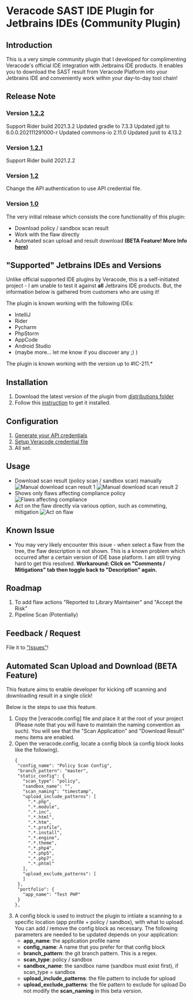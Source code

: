 # Veracode SAST IDE Plugin for Jetbrains IDEs (Community Plugin)

## Introduction
This is a very simple community plugin that I developed for complimenting Veracode's official IDE integration with Jetbrains IDE products. It enables you to download the SAST result from Veracode Platform into your Jetbrains IDE and conveniently work within your day-to-day tool chain!

## Release Note
### Version [1.2.2](https://github.com/geraldtancl/veracode.plugin/blob/master/build/distributions/veracode.plugin-release-1.2.2.zip)
Support Rider build 2021.3.2
Updated gradle to 7.3.3
Updated jgit to 6.0.0.202111291000-r
Updated commons-io 2.11.0
Updated junit to 4.13.2

### Version [1.2.1](https://github.com/geraldtancl/veracode.plugin/blob/master/build/distributions/veracode.plugin-release-1.2.1.zip)
Support Rider build 2021.2.2

### Version [1.2](https://github.com/geraldtancl/veracode.plugin/blob/master/build/distributions/veracode.plugin-release-1.2.zip)
Change the API authentication to use API credential file.

### Version [1.0](https://github.com/geraldtancl/veracode.plugin/blob/master/build/distributions/veracode.plugin-release-1.0.zip)
The very initial release which consists the core functionality of this plugin:
* Download policy / sandbox scan result
* Work with the flaw directly
* Automated scan upload and result download **(BETA Feature! More Info [here](https://github.com/geraldtancl/veracode.plugin/blob/master/README.md#automated-scan-upload-and-download-beta-feature))**


## "Supported" Jetbrains IDEs and Versions
Unlike official supported IDE plugins by Veracode, this is a self-initiated project - I am unable to test it against **all** Jetbrains IDE products. But, the information below is gathered from customers who are using it!

The plugin is known working with the following IDEs:
* IntelliJ
* Rider
* Pycharm
* PhpStorm
* AppCode
* Android Studio
* (maybe more... let me know if you discover any ;) )

The plugin is known working with the version up to #IC-211.*

## Installation
1. Download the latest version of the plugin from [distributions folder](https://github.com/geraldtancl/veracode.plugin/tree/master/build/distributions)
2. Follow this [instruction](https://www.jetbrains.com/help/idea/managing-plugins.html#install_plugin_from_disk) to get it installed.

## Configuration
1. [Generate your API credentials](https://help.veracode.com/r/t_create_api_creds)
2. [Setup Veracode credential file](https://docs.veracode.com/r/c_configure_api_cred_file)
3. All set.

## Usage
* Download scan result (policy scan / sandbox scan) manually
  ![Manual download scan result 1](https://github.com/geraldtancl/veracode.plugin/blob/master/docs/images/Manual_Download_Menu.png)
  ![Manual download scan result 2](https://github.com/geraldtancl/veracode.plugin/blob/master/docs/images/Result_Selector.png)
* Shows only flaws affecting compliance policy
  ![Flaws affecting compliance](https://github.com/geraldtancl/veracode.plugin/blob/master/docs/images/Flaw_Affecting_Policy.png)
* Act on the flaw directly via various option, such as commeting, mitigation
  ![Act on flaw](https://github.com/geraldtancl/veracode.plugin/blob/master/docs/images/Act_on_Finding.png)
  
## Known Issue
* You may very likely encounter this issue - when select a flaw from the tree, the flaw description is not shown. This is a known problem which occurred after a certain version of IDE base platform. I am still trying hard to get this resolved. **Workaround: Click on "Comments / Mitigations" tab then toggle back to "Description" again.**

## Roadmap
1. To add flaw actions "Reported to Library Maintainer" and "Accept the Risk"
1. Pipeline Scan (Potentially)

## Feedback / Request
File it to ["Issues"](https://github.com/geraldtancl/veracode.plugin/issues)!

## Automated Scan Upload and Download (BETA Feature)
This feature aims to enable developer for kicking off scanning and downloading result in a single click! 

Below is the steps to use this feature.
1. Copy the [veracode.config] file and place it at the root of your project (Please note that you will have to maintain the naming convention as such). You will see that the "Scan Application" and "Download Result" menu items are enabled.
2. Open the veracode.config, locate a config block (a config block looks like the following).
   ```
   {
    "config_name": "Policy Scan Config",
    "branch_pattern": "master",
    "static_config": {
      "scan_type": "policy",
      "sandbox_name": "",
      "scan_naming": "timestamp",
      "upload_include_patterns": [
        ".*.php",
        ".*.module",
        ".*.inc",
        ".*.html",
        ".*.htm",
        ".*.profile",
        ".*.install",
        ".*.engine",
        ".*.theme",
        ".*.php4",
        ".*.php5",
        ".*.php7",
        ".*.phtml"
      ],
      "upload_exclude_patterns": [
      ]
    },
    "portfolio": {
      "app_name": "Test PHP"
    }
   },
   ```
3. A config block is used to instruct the plugin to intiiate a scanning to a specific location (app profile + policy / sandbox), with what to upload. You can add / remove the config block as necessary. The following parameters are needed to be updated depends on your application:
   * **app_name**: the application profile name
   * **config_name**: A name that you prefer for that config block
   * **branch_pattern**: the git branch pattern. This is a regex.
   * **scan_type**: policy / sandbox
   * **sandbox_name**: the sandbox name (sandbox must exist first), if scan_type = sandbox
   * **upload_include_patterns**: the file pattern to include for upload
   * **upload_exclude_patterns**: the file pattern to exclude for upload 
   Do not modify the **scan_naming** in this beta version.
